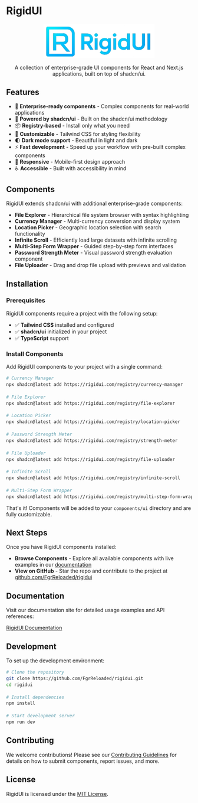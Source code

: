 # RigidUI

<p align="center">
  <img src="public/logo.png" alt="RigidUI Logo" width="300" />
</p>

<p align="center">
  A collection of enterprise-grade UI components for React and Next.js applications, built on top of shadcn/ui.
</p>

## Features

- 🧩 **Enterprise-ready components** - Complex components for real-world applications
- 🔌 **Powered by shadcn/ui** - Built on the shadcn/ui methodology
- 📦 **Registry-based** - Install only what you need
- 🎨 **Customizable** - Tailwind CSS for styling flexibility
- 🌓 **Dark mode support** - Beautiful in light and dark
- ⚡ **Fast development** - Speed up your workflow with pre-built complex components
- 📱 **Responsive** - Mobile-first design approach
- ♿ **Accessible** - Built with accessibility in mind

## Components

RigidUI extends shadcn/ui with additional enterprise-grade components:

- **File Explorer** - Hierarchical file system browser with syntax highlighting
- **Currency Manager** - Multi-currency conversion and display system
- **Location Picker** - Geographic location selection with search functionality
- **Infinite Scroll** - Efficiently load large datasets with infinite scrolling
- **Multi-Step Form Wrapper** - Guided step-by-step form interfaces
- **Password Strength Meter** - Visual password strength evaluation component
- **File Uploader** - Drag and drop file upload with previews and validation

## Installation

### Prerequisites

RigidUI components require a project with the following setup:

- ✅ **Tailwind CSS** installed and configured
- ✅ **shadcn/ui** initialized in your project
- ✅ **TypeScript** support

### Install Components

Add RigidUI components to your project with a single command:

```bash
# Currency Manager
npx shadcn@latest add https://rigidui.com/registry/currency-manager

# File Explorer
npx shadcn@latest add https://rigidui.com/registry/file-explorer

# Location Picker
npx shadcn@latest add https://rigidui.com/registry/location-picker

# Password Strength Meter
npx shadcn@latest add https://rigidui.com/registry/strength-meter

# File Uploader
npx shadcn@latest add https://rigidui.com/registry/file-uploader

# Infinite Scroll
npx shadcn@latest add https://rigidui.com/registry/infinite-scroll

# Multi-Step Form Wrapper
npx shadcn@latest add https://rigidui.com/registry/multi-step-form-wrapper
```

That's it! Components will be added to your `components/ui` directory and are fully customizable.

## Next Steps

Once you have RigidUI components installed:

- **Browse Components** - Explore all available components with live examples in our [documentation](https://rigidui.com/docs/components)
- **View on GitHub** - Star the repo and contribute to the project at [github.com/FgrReloaded/rigidui](https://github.com/FgrReloaded/rigidui)

## Documentation

Visit our documentation site for detailed usage examples and API references:

[RigidUI Documentation](https://rigidui.com/docs)

## Development

To set up the development environment:

```bash
# Clone the repository
git clone https://github.com/FgrReloaded/rigidui.git
cd rigidui

# Install dependencies
npm install

# Start development server
npm run dev
```

## Contributing

We welcome contributions! Please see our [Contributing Guidelines](./CONTRIBUTING.md) for details on how to submit components, report issues, and more.

## License

RigidUI is licensed under the [MIT License](./LICENSE).
